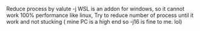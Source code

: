 Reduce process by valute -j
WSL is an addon for windows, so it cannot work 100% performance like linux, 
Try to reduce number of process until it work and not stucking ( mine PC is a high end so -j16 is fine to me. lol)
